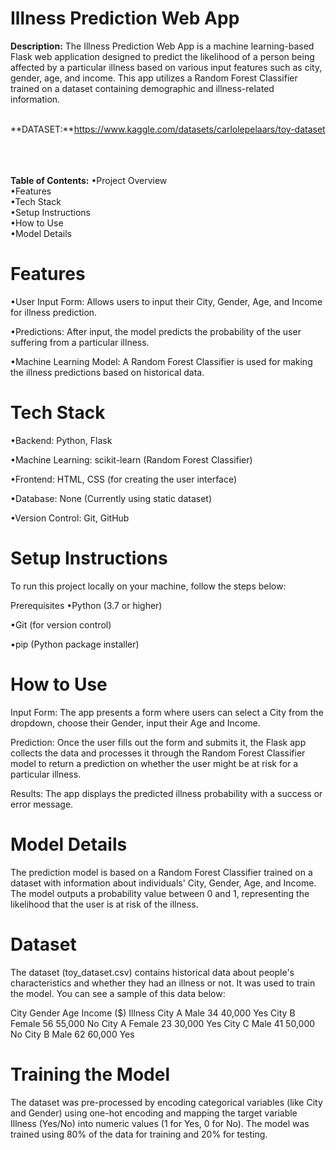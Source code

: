 # Illness Prediction Web App
**Description:** The Illness Prediction Web App is a machine learning-based Flask web application designed to predict the likelihood of a person being affected by a particular illness based on various input features such as city, gender, age, and income. This app utilizes a Random Forest Classifier trained on a dataset containing demographic and illness-related information.<br><br>

**DATASET:**https://www.kaggle.com/datasets/carlolepelaars/toy-dataset <br><br><br><br>

**Table of Contents:** 
•Project Overview <br>
•Features<br>
•Tech Stack<br>
•Setup Instructions<br>
•How to Use<br>
•Model Details<br>


# Features
•User Input Form: Allows users to input their City, Gender, Age, and Income for illness prediction.

•Predictions: After input, the model predicts the probability of the user suffering from a particular illness.

•Machine Learning Model: A Random Forest Classifier is used for making the illness predictions based on historical data.

# Tech Stack
•Backend: Python, Flask

•Machine Learning: scikit-learn (Random Forest Classifier)

•Frontend: HTML, CSS (for creating the user interface)

•Database: None (Currently using static dataset)

•Version Control: Git, GitHub

# Setup Instructions
To run this project locally on your machine, follow the steps below:

Prerequisites
•Python (3.7 or higher)

•Git (for version control)

•pip (Python package installer)


# How to Use
Input Form: The app presents a form where users can select a City from the dropdown, choose their Gender, input their Age and Income.

Prediction: Once the user fills out the form and submits it, the Flask app collects the data and processes it through the Random Forest Classifier model to return a prediction on whether the user might be at risk for a particular illness.

Results: The app displays the predicted illness probability with a success or error message.

# Model Details
The prediction model is based on a Random Forest Classifier trained on a dataset with information about individuals' City, Gender, Age, and Income. The model outputs a probability value between 0 and 1, representing the likelihood that the user is at risk of the illness.

# Dataset
The dataset (toy_dataset.csv) contains historical data about people's characteristics and whether they had an illness or not. It was used to train the model. You can see a sample of this data below: <br>

City	Gender	Age	Income ($)	Illness
City A	Male	34	40,000	Yes
City B	Female	56	55,000	No
City A	Female	23	30,000	Yes
City C	Male	41	50,000	No
City B	Male	62	60,000	Yes
# Training the Model
The dataset was pre-processed by encoding categorical variables (like City and Gender) using one-hot encoding and mapping the target variable Illness (Yes/No) into numeric values (1 for Yes, 0 for No). The model was trained using 80% of the data for training and 20% for testing.
